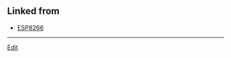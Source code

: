 ---
---
## Linked from

* [ESP8266](ESP8266.md)


----
[Edit](https://github.com/vitroid/vitroid.github.io/edit/master/MD/ESP8266.md)
